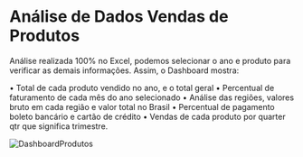 # Análise de Dados Vendas de Produtos

Análise realizada 100% no Excel, podemos selecionar o ano e produto para verificar as demais informações. Assim, o Dashboard mostra:

• Total de cada produto vendido no ano, e o total geral
• Percentual de faturamento de cada mês do ano selecionado
• Análise das regiões, valores bruto em cada região e valor total no Brasil
• Percentual de pagamento boleto bancário e cartão de crédito
• Vendas de cada produto por quarter qtr que significa trimestre.

![DashboardProdutos](https://github.com/LarissaaLeall/DashboardExcel/assets/113316157/42b61d80-3f3d-4f40-b3eb-aa936d14710d)
